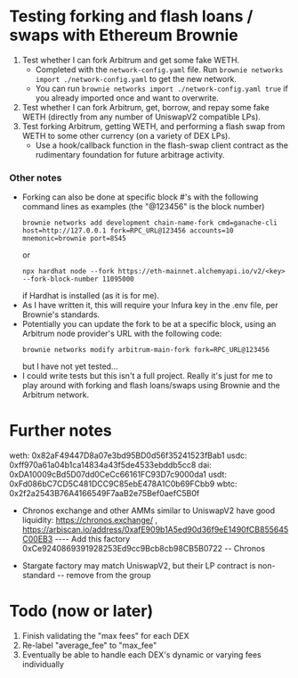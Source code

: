 # Testing forking and flash loans / swaps with Ethereum Brownie

1. Test whether I can fork Arbitrum and get some fake WETH.
    * Completed with the `network-config.yaml` file.  Run `brownie networks import ./network-config.yaml` to get the new network.
    * You can run `brownie networks import ./network-config.yaml true` if you already imported once and want to overwrite.
2. Test whether I can fork Arbitrum, get, borrow, and repay some fake WETH (directly from any number of UniswapV2 compatible LPs).
3. Test forking Arbitrum, getting WETH, and performing a flash swap from WETH to some other currency (on a variety of DEX LPs).
    * Use a hook/callback function in the flash-swap client contract as the rudimentary foundation for future arbitrage activity.


### Other notes
* Forking can also be done at specific block #'s with the following command lines as examples (the "@123456" is the block number)
    ```
    brownie networks add development chain-name-fork cmd=ganache-cli host=http://127.0.0.1 fork=RPC_URL@123456 accounts=10 mnemonic=brownie port=8545
    ```
    or
    ```
    npx hardhat node --fork https://eth-mainnet.alchemyapi.io/v2/<key> --fork-block-number 11095000
    ```
    if Hardhat is installed (as it is for me).
* As I have written it, this will require your Infura key in the .env file, per Brownie's standards.
* Potentially you can update the fork to be at a specific block, using an Arbitrum node provider's URL with the following code:
    ```
    brownie networks modify arbitrum-main-fork fork=RPC_URL@123456
    ```
    but I have not yet tested...
* I could write tests but this isn't a full project. Really it's just for me to play around with forking and flash loans/swaps using Brownie and the Arbitrum network.

# Further notes

weth: 0x82aF49447D8a07e3bd95BD0d56f35241523fBab1
usdc: 0xff970a61a04b1ca14834a43f5de4533ebddb5cc8
dai: 0xDA10009cBd5D07dd0CeCc66161FC93D7c9000da1
usdt: 0xFd086bC7CD5C481DCC9C85ebE478A1C0b69FCbb9
wbtc: 0x2f2a2543B76A4166549F7aaB2e75Bef0aefC5B0f

* Chronos exchange and other AMMs similar to UniswapV2 have good liquidity: https://chronos.exchange/ , https://arbiscan.io/address/0xafE909b1A5ed90d36f9eE1490fCB855645C00EB3
---- Add this factory 0xCe9240869391928253Ed9cc9Bcb8cb98CB5B0722 -- Chronos

* Stargate factory may match UniswapV2, but their LP contract is non-standard -- remove from the group

# Todo (now or later)
1. Finish validating the "max fees" for each DEX
2. Re-label "average_fee" to "max_fee"
3. Eventually be able to handle each DEX's dynamic or varying fees individually